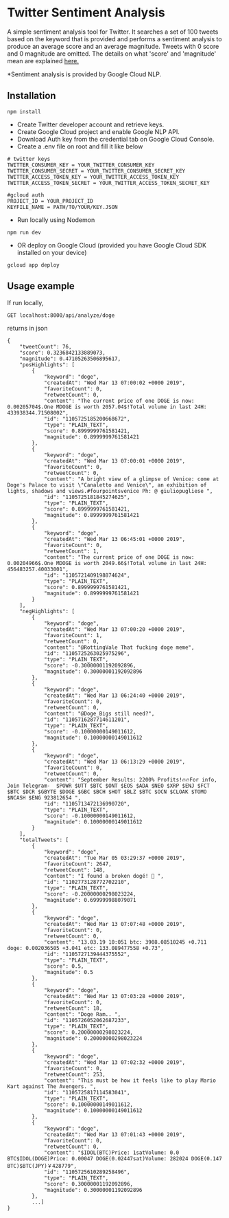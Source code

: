 # Twitter Sentiment Analysis
A simple sentiment analysis tool for Twitter. It searches a set of 100 tweets based on the keyword that is provided and performs a sentiment analysis to produce an average score and an average magnitude. Tweets with 0 score and 0 magnitude are omitted. The details on what 'score' and 'magnitude' mean are explained <a href="https://cloud.google.com/natural-language/docs/basics#interpreting_sentiment_analysis_values">here.</a> 

*Sentiment analysis is provided by Google Cloud NLP.

## Installation
```
npm install
```
- Create Twitter developer account and retrieve keys.
- Create Google Cloud project and enable Google NLP API.
- Download Auth key from the credential tab on Google Cloud Console.
- Create a .env file on root and fill it like below
```
# twitter keys
TWITTER_CONSUMER_KEY = YOUR_TWITTER_CONSUMER_KEY
TWITTER_CONSUMER_SECRET = YOUR_TWITTER_CONSUMER_SECRET_KEY
TWITTER_ACCESS_TOKEN_KEY = YOUR_TWITTER_ACCESS_TOKEN_KEY
TWITTER_ACCESS_TOKEN_SECRET = YOUR_TWITTER_ACCESS_TOKEN_SECRET_KEY

#gcloud auth
PROJECT_ID = YOUR_PROJECT_ID
KEYFILE_NAME = PATH/TO/YOUR/KEY.JSON
```
- Run locally using Nodemon
```
npm run dev
```
- OR deploy on Google Cloud (provided you have Google Cloud SDK installed on your device)
```
gcloud app deploy
```

## Usage example

If run locally,
```
GET localhost:8000/api/analyze/doge
```

returns in json 

```
{
    "tweetCount": 76,
    "score": 0.3236842133889073,
    "magnitude": 0.47105263506895617,
    "posHighlights": [
        {
            "keyword": "doge",
            "createdAt": "Wed Mar 13 07:00:02 +0000 2019",
            "favoriteCount": 0,
            "retweetCount": 0,
            "content": "The current price of one DOGE is now: 0.00205704$.One MDOGE is worth 2057.04$!Total volume in last 24H: 433938344.71508002",
            "id": "1105725185200668672",
            "type": "PLAIN_TEXT",
            "score": 0.8999999761581421,
            "magnitude": 0.8999999761581421
        },
        {
            "keyword": "doge",
            "createdAt": "Wed Mar 13 07:00:01 +0000 2019",
            "favoriteCount": 0,
            "retweetCount": 0,
            "content": "A bright view of a glimpse of Venice: come at Doge's Palace to visit \"Canaletto and Venice\", an exhibition of lights, shadows and views.#fourpointsvenice Ph: @ giuliopugliese ",
            "id": "1105725181845274625",
            "type": "PLAIN_TEXT",
            "score": 0.8999999761581421,
            "magnitude": 0.8999999761581421
        },
        {
            "keyword": "doge",
            "createdAt": "Wed Mar 13 06:45:01 +0000 2019",
            "favoriteCount": 0,
            "retweetCount": 1,
            "content": "The current price of one DOGE is now: 0.00204966$.One MDOGE is worth 2049.66$!Total volume in last 24H: 456483257.40033001",
            "id": "1105721409198874624",
            "type": "PLAIN_TEXT",
            "score": 0.8999999761581421,
            "magnitude": 0.8999999761581421
        }
    ],
    "negHighlights": [
        {
            "keyword": "doge",
            "createdAt": "Wed Mar 13 07:00:20 +0000 2019",
            "favoriteCount": 1,
            "retweetCount": 0,
            "content": "@RottingVale That fucking doge meme",
            "id": "1105725263025975296",
            "type": "PLAIN_TEXT",
            "score": -0.30000001192092896,
            "magnitude": 0.30000001192092896
        },
        {
            "keyword": "doge",
            "createdAt": "Wed Mar 13 06:24:40 +0000 2019",
            "favoriteCount": 0,
            "retweetCount": 0,
            "content": "@Doge_Bigs still need?",
            "id": "1105716287714611201",
            "type": "PLAIN_TEXT",
            "score": -0.10000000149011612,
            "magnitude": 0.10000000149011612
        },
        {
            "keyword": "doge",
            "createdAt": "Wed Mar 13 06:13:29 +0000 2019",
            "favoriteCount": 0,
            "retweetCount": 0,
            "content": "September Results: 2200% Profits!🔥🔥For info, Join Telegram-  $POWR $UTT $BTC $ONT $EOS $ADA $NEO $XRP $ENJ $FCT $BTC $DCR $GBYTE $DOGE $GBC $BCH $HOT $BLZ $BTC $OCN $CLOAK $TOMO $NCASH $ENG 923812654 ",
            "id": "1105713472136990720",
            "type": "PLAIN_TEXT",
            "score": -0.10000000149011612,
            "magnitude": 0.10000000149011612
        }
    ],
    "totalTweets": [
        {
            "keyword": "doge",
            "createdAt": "Tue Mar 05 03:29:37 +0000 2019",
            "favoriteCount": 2647,
            "retweetCount": 148,
            "content": "I found a broken dogé! 🤣 ",
            "id": "1102773128772702210",
            "type": "PLAIN_TEXT",
            "score": -0.20000000298023224,
            "magnitude": 0.699999988079071
        },
        {
            "keyword": "doge",
            "createdAt": "Wed Mar 13 07:07:48 +0000 2019",
            "favoriteCount": 0,
            "retweetCount": 0,
            "content": "13.03.19 10:051 btc: 3908.08510245 +0.711 doge: 0.002036505 +3.041 etc: 133.089477558 +0.73",
            "id": "1105727139444375552",
            "type": "PLAIN_TEXT",
            "score": 0.5,
            "magnitude": 0.5
        },
        {
            "keyword": "doge",
            "createdAt": "Wed Mar 13 07:03:28 +0000 2019",
            "favoriteCount": 0,
            "retweetCount": 18,
            "content": "Doge Ram.. ",
            "id": "1105726052062687233",
            "type": "PLAIN_TEXT",
            "score": 0.20000000298023224,
            "magnitude": 0.20000000298023224
        },
        {
            "keyword": "doge",
            "createdAt": "Wed Mar 13 07:02:32 +0000 2019",
            "favoriteCount": 0,
            "retweetCount": 253,
            "content": "This must be how it feels like to play Mario Kart against The Avengers. ",
            "id": "1105725817114583041",
            "type": "PLAIN_TEXT",
            "score": 0.10000000149011612,
            "magnitude": 0.10000000149011612
        },
        {
            "keyword": "doge",
            "createdAt": "Wed Mar 13 07:01:43 +0000 2019",
            "favoriteCount": 0,
            "retweetCount": 0,
            "content": "$IDOL(BTC)Price: 1satVolume: 0.0 BTC$IDOL(DOGE)Price: 0.00047 DOGE(0.02447sat)Volume: 282024 DOGE(0.147 BTC)$BTC(JPY)￥428779",
            "id": "1105725610289258496",
            "type": "PLAIN_TEXT",
            "score": 0.30000001192092896,
            "magnitude": 0.30000001192092896
        },
        ...]
}
```
